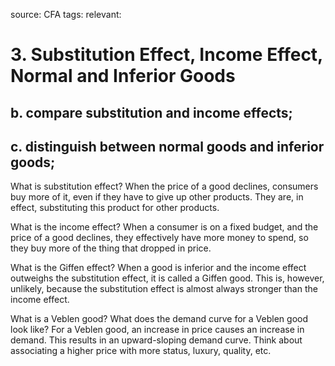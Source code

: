 source: CFA
tags: 
relevant: 

# 3. Substitution Effect, Income Effect, Normal and Inferior Goods

## b. compare substitution and income effects;
## c. distinguish between normal goods and inferior goods;

What is substitution effect?
When the price of a good declines, consumers buy more of it, even if they have to give up other products. They are, in effect, substituting this product for other products.

What is the income effect?
When a consumer is on a fixed budget, and the price of a good declines, they effectively have more money to spend, so they buy more of the thing that dropped in price.

What is the Giffen effect?
When a good is inferior and the income effect outweighs the substitution effect, it is called a Giffen good. This is, however, unlikely, because the substitution effect is almost always stronger than the income effect.

What is a Veblen good? What does the demand curve for a Veblen good look like?
For a Veblen good, an increase in price causes an increase in demand. This results in an upward-sloping demand curve. Think about associating a higher price with more status, luxury, quality, etc.


